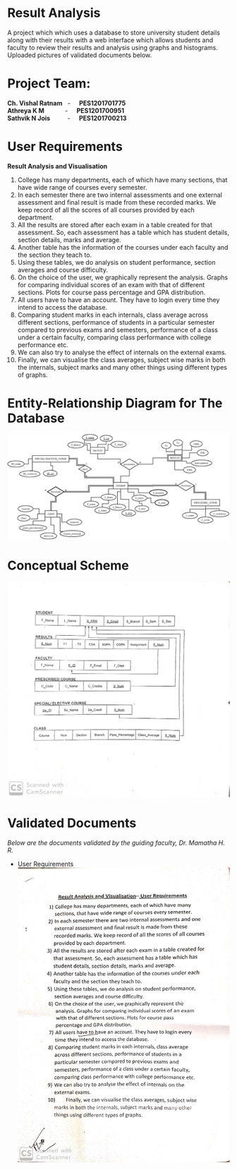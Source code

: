 # Result Analysis
 
A project which which uses a database to store university student details along with their results with a web interface which allows students and faculty to review their results and analysis using graphs and histograms. Uploaded pictures of validated documents below.

# Project Team:
__Ch. Vishal Ratnam__ &nbsp; - &nbsp; &nbsp;  __PES1201701775__ </br>
__Athreya K M__ &nbsp;&nbsp;&nbsp;&nbsp;&nbsp;&nbsp;&nbsp;&nbsp;&nbsp;&nbsp;&nbsp;-&nbsp;&nbsp;&nbsp;&nbsp; __PES1201700951__ </br>
__Sathvik N Jois__ &nbsp;&nbsp;&nbsp;&nbsp;&nbsp;&nbsp;&nbsp;&nbsp;     - &nbsp; &nbsp; __PES1201700213__ </br>

# User Requirements
__Result Analysis and Visualisation__
1)	College has many departments, each of which have many sections, that have wide range of courses every semester.
2)	In each semester there are two internal assessments and one external assessment and final result is made from these recorded marks. We keep record of all the scores of all courses provided by each department.
3)	All the results are stored after each exam in a table created for that assessment. So, each assessment has a table which has student details, section details, marks and average.
4)	Another table has the information of the courses under each faculty and the section they teach to.
5)	Using these tables, we do analysis on student performance, section averages and course difficulty.
6)	On the choice of the user, we graphically represent the analysis. Graphs for comparing individual scores of an exam with that of different sections. Plots for course pass percentage and GPA distribution.
7)	All users have to have an account. They have to login every time they intend to access the database. 
8)	Comparing student marks in each internals, class average across different sections, performance of students in a particular semester compared to previous exams and semesters, performance of a class under a certain faculty, comparing class performance with college performance etc.
9)	 We can also try to analyse the effect of internals on the external exams.
10)	Finally, we can visualise the class averages, subject wise marks in both the internals, subject marks and many other things using different types of graphs. 

# Entity-Relationship Diagram for The Database

![alt text](https://github.com/Vishalratnam/ResultAnalysis/blob/master/Phase-1/ER_doc.jpeg "ERD")

# Conceptual Scheme

![alt text](https://github.com/Vishalratnam/ResultAnalysis/blob/master/Phase-1/DB_Schema.jpg "SCHEMA")

# Validated Documents

_Below are the documents validated by the guiding faculty, Dr. Mamatha H. R._

+ User Requirements
![alt text](https://github.com/Vishalratnam/ResultAnalysis/blob/master/Phase-1/UserRequirements_verified.jpg "VerifiedUserReq")

